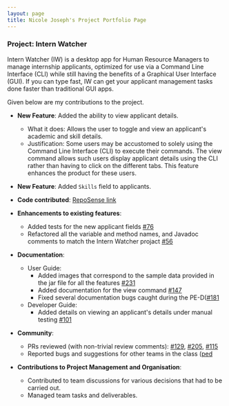```yaml
---
layout: page
title: Nicole Joseph's Project Portfolio Page
---
```


### Project: Intern Watcher

Intern Watcher (IW) is a desktop app for Human Resource Managers to manage internship applicants, optimized for use via a Command Line Interface (CLI) while still having the benefits of a Graphical User Interface (GUI). If you can type fast, IW can get your applicant management tasks done faster than traditional GUI apps.

Given below are my contributions to the project.

* **New Feature**: Added the ability to view applicant details.
    * What it does: Allows the user to toggle and view an applicant's academic and skill details.
    * Justification: Some users may be accustomed to solely using the Command Line Interface (CLI) to execute their commands. The view command allows such users display applicant details using the CLI rather than having to click on the different tabs. This feature enhances the product for these users.

* **New Feature**: Added `Skills` field to applicants.

* **Code contributed**: [RepoSense link](https://nus-cs2103-ay2122s1.github.io/tp-dashboard/?search=&sort=groupTitle&sortWithin=title&timeframe=commit&mergegroup=&groupSelect=groupByRepos&breakdown=true&checkedFileTypes=docs~functional-code~test-code~other&since=2021-09-17&tabOpen=true&tabType=authorship&zFR=false&tabAuthor=nicolej2122&tabRepo=AY2122S1-CS2103T-F12-2%2Ftp%5Bmaster%5D&authorshipIsMergeGroup=false&authorshipFileTypes=docs~functional-code~test-code&authorshipIsBinaryFileTypeChecked=false)

* **Enhancements to existing features**:
    * Added tests for the new applicant fields [\#76](https://github.com/AY2122S1-CS2103T-F12-2/tp/pull/76)
    * Refactored all the variable and method names, and Javadoc comments to match the Intern Watcher projact [\#56](https://github.com/AY2122S1-CS2103T-F12-2/tp/pull/56)

* **Documentation**:
    * User Guide:
        * Added images that correspond to the sample data provided in the jar file for all the features [\#231](https://github.com/AY2122S1-CS2103T-F12-2/tp/pull/231)
        * Added documentation for the view command [\#147](https://github.com/AY2122S1-CS2103T-F12-2/tp/pull/147)
        * Fixed several documentation bugs caught during the PE-D([\#181](https://github.com/AY2122S1-CS2103T-F12-2/tp/pull/181)
    * Developer Guide:
        * Added details on viewing an applicant's details under manual testing [\#101](https://github.com/AY2122S1-CS2103T-F12-2/tp/pull/101)

* **Community**:
    * PRs reviewed (with non-trivial review comments): [\#129](https://github.com/AY2122S1-CS2103T-F12-2/tp/pull/129), [\#205](https://github.com/AY2122S1-CS2103T-F12-2/tp/pull/205), [\#115](https://github.com/AY2122S1-CS2103T-F12-2/tp/pull/115)
    * Reported bugs and suggestions for other teams in the class ([ped](https://github.com/nicolej2122/ped/issues)

* **Contributions to Project Management and Organisation**:
    * Contributed to team discussions for various decisions that had to be carried out.
    * Managed team tasks and deliverables.
